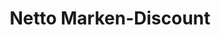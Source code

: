 ---
title: "Netto Marken-Discount"
url: /dortmund/netto-marken-discount-kruckeler-strasse/
shop: Supermarkt
---